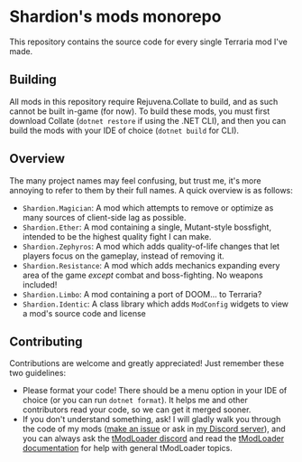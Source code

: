 # Shardion's mods monorepo
This repository contains the source code for every single Terraria mod I've made.

## Building
All mods in this repository require Rejuvena.Collate to build, and as such cannot be built in-game (for now).
To build these mods, you must first download Collate (`dotnet restore` if using the .NET CLI), and then you can build the mods with your IDE of choice (`dotnet build` for CLI).

## Overview
The many project names may feel confusing, but trust me, it's more annoying to refer to them by their full names.
A quick overview is as follows:

- `Shardion.Magician`: A mod which attempts to remove or optimize as many sources of client-side lag as possible.
- `Shardion.Ether`: A mod containing a single, Mutant-style bossfight, intended to be the highest quality fight I can make.
- `Shardion.Zephyros`: A mod which adds quality-of-life changes that let players focus on the gameplay, instead of removing it.
- `Shardion.Resistance`: A mod which adds mechanics expanding every area of the game *except* combat and boss-fighting. No weapons included!
- `Shardion.Limbo`: A mod containing a port of DOOM... to Terraria? <!-- The funny codename was reassigned to a file compressor. This is the best ending. -->
- `Shardion.Identic`: A class library which adds `ModConfig` widgets to view a mod's source code and license

## Contributing
Contributions are welcome and greatly appreciated! Just remember these two guidelines:

- Please format your code!
  There should be a menu option in your IDE of choice (or you can run `dotnet format`). It helps me and other contributors read your code, so we can get it merged sooner.
- If you don't understand something, ask!
  I will gladly walk you through the code of my mods ([make an issue](https://github.com/shardion/mods/issues/new) or ask in [my Discord server](https://discord.gg/PRYhCSeCNu)), and you can always ask the [tModLoader discord](https://discord.gg/tmodloader) and read the [tModLoader documentation](https://tmodloader.github.io/tModLoader/docs/1.4-stable/) for help with general tModLoader topics.
